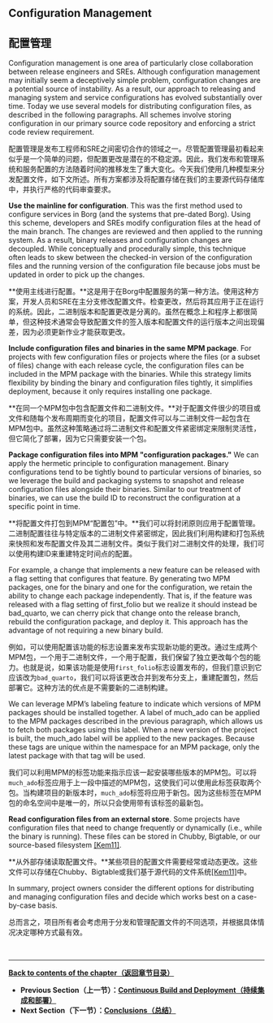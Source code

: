 ## **Configuration Management**

## **配置管理**

Configuration management is one area of particularly close collaboration between release engineers and SREs. Although configuration management may initially seem a deceptively simple problem, configuration changes are a potential source of instability. As a result, our approach to releasing and managing system and service configurations has evolved substantially over time. Today we use several models for distributing configuration files, as described in the following paragraphs. All schemes involve storing configuration in our primary source code repository and enforcing a strict code review requirement.

配置管理是发布工程师和SRE之间密切合作的领域之一。尽管配置管理最初看起来似乎是一个简单的问题，但配置更改是潜在的不稳定源。因此，我们发布和管理系统和服务配置的方法随着时间的推移发生了重大变化。今天我们使用几种模型来分发配置文件，如下文所述。所有方案都涉及将配置存储在我们的主要源代码存储库中，并执行严格的代码审查要求。

**Use the mainline for configuration**. This was the first method used to configure services in Borg (and the systems that pre-dated Borg). Using this scheme, developers and SREs modify configuration files at the head of the main branch. The changes are reviewed and then applied to the running system. As a result, binary releases and configuration changes are decoupled. While conceptually and procedurally simple, this technique often leads to skew between the checked-in version of the configuration files and the running version of the configuration file because jobs must be updated in order to pick up the changes.

**使用主线进行配置。**这是用于在Borg中配置服务的第一种方法。使用这种方案，开发人员和SRE在主分支修改配置文件。检查更改，然后将其应用于正在运行的系统。因此，二进制版本和配置更改是分离的。虽然在概念上和程序上都很简单，但这种技术通常会导致配置文件的签入版本和配置文件的运行版本之间出现偏差，因为必须更新作业才能获取更改。

**Include configuration files and binaries in the same MPM package**. For projects with few configuration files or projects where the files (or a subset of files) change with each release cycle, the configuration files can be included in the MPM package with the binaries. While this strategy limits flexibility by binding the binary and configuration files tightly, it simplifies deployment, because it only requires installing one package.

**在同一个MPM包中包含配置文件和二进制文件。**对于配置文件很少的项目或文件和随每个发布周期而变化的项目，配置文件可以与二进制文件一起包含在MPM包中。虽然这种策略通过将二进制文件和配置文件紧密绑定来限制灵活性，但它简化了部署，因为它只需要安装一个包。

**Package configuration files into MPM "configuration packages."** We can apply the hermetic principle to configuration management. Binary configurations tend to be tightly bound to particular versions of binaries, so we leverage the build and packaging systems to snapshot and release configuration files alongside their binaries. Similar to our treatment of binaries, we can use the build ID to reconstruct the configuration at a specific point in time.

**将配置文件打包到MPM“配置包”中。**我们可以将封闭原则应用于配置管理。二进制配置往往与特定版本的二进制文件紧密绑定，因此我们利用构建和打包系统来快照和发布配置文件及其二进制文件。类似于我们对二进制文件的处理，我们可以使用构建ID来重建特定时间点的配置。

For example, a change that implements a new feature can be released with a flag setting that configures that feature. By generating two MPM packages, one for the binary and one for the configuration, we retain the ability to change each package independently. That is, if the feature was released with a flag setting of first_folio but we realize it should instead be bad_quarto, we can cherry pick that change onto the release branch, rebuild the configuration package, and deploy it. This approach has the advantage of not requiring a new binary build.

例如，可以使用配置该功能的标志设置来发布实现新功能的更改。通过生成两个MPM包，一个用于二进制文件，一个用于配置，我们保留了独立更改每个包的能力。也就是说，如果该功能是使用`first_folio`标志设置发布的，但我们意识到它应该改为`bad_quarto`，我们可以将该更改合并到发布分支上，重建配置包，然后部署它。这种方法的优点是不需要新的二进制构建。

We can leverage MPM’s labeling feature to indicate which versions of MPM packages should be installed together. A label of much_ado can be applied to the MPM packages described in the previous paragraph, which allows us to fetch both packages using this label. When a new version of the project is built, the much_ado label will be applied to the new packages. Because these tags are unique within the namespace for an MPM package, only the latest package with that tag will be used.

我们可以利用MPM的标签功能来指示应该一起安装哪些版本的MPM包。可以将`much_ado`标签应用于上一段中描述的MPM包，这使我们可以使用此标签获取两个包。当构建项目的新版本时，`much_ado`标签将应用于新包。因为这些标签在MPM包的命名空间中是唯一的，所以只会使用带有该标签的最新包。

**Read configuration files from an external store**. Some projects have configuration files that need to change frequently or dynamically (i.e., while the binary is running). These files can be stored in Chubby, Bigtable, or our source-based filesystem [[Kem11]](https://google-engtools.blogspot.com/2011/08/build-in-cloud-how-build-system-works.html).

**从外部存储读取配置文件。**某些项目的配置文件需要经常或动态更改。这些文件可以存储在Chubby、Bigtable或我们基于源代码的文件系统[[Kem11]](https://google-engtools.blogspot.com/2011/08/build-in-cloud-how-build-system-works.html)中。

In summary, project owners consider the different options for distributing and managing configuration files and decide which works best on a case-by-case basis.

总而言之，项目所有者会考虑用于分发和管理配置文件的不同选项，并根据具体情况决定哪种方式最有效。

<br>

---

**[Back to contents of the chapter（返回章节目录）](release_engineering.md)**

* **Previous Section（上一节）：[Continuous Build and Deployment（持续集成和部署）](continuous_build_and_deployment.md)**
* **Next Section（下一节）：[Conclusions（总结）](conclusions.md)**
